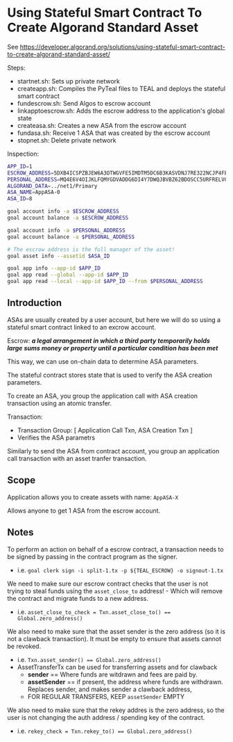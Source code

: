 # Using Stateful Smart Contract To Create Algorand Standard Asset

See https://developer.algorand.org/solutions/using-stateful-smart-contract-to-create-algorand-standard-asset/

Steps:
* startnet.sh: Sets up private network
* createapp.sh: Compiles the PyTeal files to TEAL and deploys the stateful smart contract
* fundescrow.sh: Send Algos to escrow account
* linkapptoescrow.sh: Adds the escrow address to the application's global state
* createasa.sh: Creates a new ASA from the escrow account
* fundasa.sh: Receive 1 ASA that was created by the escrow account
* stopnet.sh: Delete private network

Inspection:
```bash
APP_ID=1
ESCROW_ADDRESS=5DXB4ICSPZBJEW6A3OTWGVFE5IMDTM5DC6B3KASVDNJ7RE322NCJP4FBSU
PERSONAL_ADDRESS=MQ4E6V4OIJKLFQMYGDVADDG6DI4Y7DWQJBVBZ62BDOSCC5URFRELVQ2M2I
ALGORAND_DATA=../net1/Primary
ASA_NAME=AppASA-0
ASA_ID=8

goal account info -a $ESCROW_ADDRESS
goal account balance -a $ESCROW_ADDRESS

goal account info -a $PERSONAL_ADDRESS
goal account balance -a $PERSONAL_ADDRESS

# The escrow address is the full manager of the asset!
goal asset info --assetid $ASA_ID

goal app info --app-id $APP_ID
goal app read --global --app-id $APP_ID
goal app read --local --app-id $APP_ID --from $PERSONAL_ADDRESS
```

## Introduction

ASAs are usually created by a user account, but here we will do so using a stateful smart contract
linked to an excrow account.

Escrow: ***a legal arrangement in which a third party temporarily holds large sums money or property until a particular condition has been met***

This way, we can use on-chain data to determine ASA parameters.

The stateful contract stores state that is used to verify the ASA creation parameters.

To create an ASA, you group the application call with ASA creation transaction using an atomic
transfer.

Transaction:
* Transaction Group: [ Application Call Txn, ASA Creation Txn ]
* Verifies the ASA parametrs

Similarly to send the ASA from contract account, you group an application call transaction with an
asset tranfer transaction.

## Scope

Application allows you to create assets with name: `AppASA-X`

Allows anyone to get 1 ASA from the escrow account.

## Notes


To perform an action on behalf of a escrow contract, a transaction needs to be signed by
passing in the contract program as the signer.
* i.e. `goal clerk sign -i split-1.tx -p ${TEAL_ESCROW} -o signout-1.tx`

We need to make sure our escrow contract checks that the user is not trying to steal funds using
the `asset_close_to` address! - Which will remove the contract and migrate funds to a new address.
* i.e. `asset_close_to_check = Txn.asset_close_to() == Global.zero_address()`


We also need to make sure that the asset sender is the zero address (so it is not a clawback
transaction). It must be empty to ensure that assets cannot be revoked.
* i.e. `Txn.asset_sender() == Global.zero_address()`
* AssetTransferTx can be used for transferring assets and for clawback
  * **sender** == Where funds are witdrawn and fees are paid by.
  * **assetSender** == if present, the address where funds are withdrawn. Replaces sender, and makes sender a clawback address,
  * FOR REGULAR TRANSFERS, KEEP `assetSender` EMPTY

We also need to make sure that the rekey addres is the zero address, so the user is not changing
the auth address / spending key of the contract.
* i.e. `rekey_check = Txn.rekey_to() == Global.zero_address()`